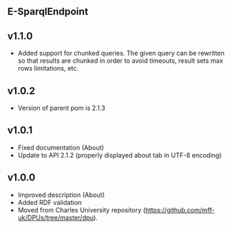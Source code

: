 E-SparqlEndpoint
----------

v1.1.0
---
* Added support for chunked queries. The given query can be rewritten so that results are chunked in order to avoid timeouts, result sets max rows limitations, etc.


v1.0.2
---
* Version of parent pom is 2.1.3

v1.0.1
---
* Fixed documentation (About)
* Update to API 2.1.2 (properly displayed about tab in UTF-8 encoding)

v1.0.0
---
* Improved description (About)
* Added RDF validation
* Moved from Charles University repository (https://github.com/mff-uk/DPUs/tree/master/dpu).
